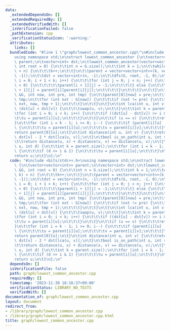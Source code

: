 ```yaml
---
data:
  _extendedDependsOn: []
  _extendedRequiredBy: []
  _extendedVerifiedWith: []
  _isVerificationFailed: false
  _pathExtension: cpp
  _verificationStatusIcon: ':warning:'
  attributes:
    links: []
  bundledCode: "#line 1 \"graph/lowest_common_ancestor.cpp\"\n#include <bits/stdc++.h>\n\
    using namespace std;\n\nstruct lowest_common_ancestor {\n\tvector<vector<int>>\
    \ parent;\n\tvector<int> dst;\n\tlowest_common_ancestor(vector<vector<int>> &G,\
    \ int root = 0) {\n\t\tint n = G.size();\n\t\tint k = 1;\n\t\twhile ((1 << k)\
    \ < n) {\n\t\t\tk++;\n\t\t}\n\t\tparent = vector<vector<int>>(k, vector<int>(n,\
    \ -1));\n\t\tdst = vector<int>(n, -1);\n\t\tdfs(G, root, -1, 0);\n\t\tfor (int\
    \ i = 0; i + 1 < k; i++) {\n\t\t\tfor (int j = 0; j < n; j++) {\n\t\t\t\tif (parent[i][j]\
    \ < 0) {\n\t\t\t\t\tparent[i + 1][j] = -1;\n\t\t\t\t} else {\n\t\t\t\t\tparent[i\
    \ + 1][j] = parent[i][parent[i][j]];\n\t\t\t\t}\n\t\t\t}\n\t\t}\n\t}\n\tvoid dfs(vector<vector<int>>\
    \ &G, int now, int pre, int tmp) {\n\t\tparent[0][now] = pre;\n\t\tdst[now] =\
    \ tmp;\n\t\tfor (int nxt : G[now]) {\n\t\t\tif (nxt != pre) {\n\t\t\t\tdfs(G,\
    \ nxt, now, tmp + 1);\n\t\t\t}\n\t\t}\n\t}\n\tint lca(int u, int v) {\n\t\tif\
    \ (dst[u] < dst[v]) {\n\t\t\tswap(u, v);\n\t\t}\n\t\tint k = parent.size();\n\t\
    \tfor (int i = 0; i < k; i++) {\n\t\t\tif ((dst[u] - dst[v]) >> i & 1) {\n\t\t\
    \t\tu = parent[i][u];\n\t\t\t}\n\t\t}\n\t\tif (u == v) {\n\t\t\treturn u;\n\t\t\
    }\n\t\tfor (int i = k - 1; i >= 0; i--) {\n\t\t\tif (parent[i][u] != parent[i][v])\
    \ {\n\t\t\t\tu = parent[i][u];\n\t\t\t\tv = parent[i][v];\n\t\t\t}\n\t\t}\n\t\t\
    return parent[0][u];\n\t}\n\tint distance(int u, int v) {\n\t\treturn dst[u] +\
    \ dst[v] - 2 * dst[lca(u, v)];\n\t}\n\tbool is_on_path(int u, int v, int x) {\n\
    \t\treturn distance(u, x) + distance(x, v) == distance(u, v);\n\t}\n\tint climb(int\
    \ u, int d) {\n\t\tint k = parent.size();\n\t\tfor (int i = k - 1; i >= 0; i--)\
    \ {\n\t\t\tif (d >> i & 1) {\n\t\t\t\tu = parent[i][u];\n\t\t\t}\n\t\t}\n\t\t\
    return u;\n\t}\n};\n"
  code: "#include <bits/stdc++.h>\nusing namespace std;\n\nstruct lowest_common_ancestor\
    \ {\n\tvector<vector<int>> parent;\n\tvector<int> dst;\n\tlowest_common_ancestor(vector<vector<int>>\
    \ &G, int root = 0) {\n\t\tint n = G.size();\n\t\tint k = 1;\n\t\twhile ((1 <<\
    \ k) < n) {\n\t\t\tk++;\n\t\t}\n\t\tparent = vector<vector<int>>(k, vector<int>(n,\
    \ -1));\n\t\tdst = vector<int>(n, -1);\n\t\tdfs(G, root, -1, 0);\n\t\tfor (int\
    \ i = 0; i + 1 < k; i++) {\n\t\t\tfor (int j = 0; j < n; j++) {\n\t\t\t\tif (parent[i][j]\
    \ < 0) {\n\t\t\t\t\tparent[i + 1][j] = -1;\n\t\t\t\t} else {\n\t\t\t\t\tparent[i\
    \ + 1][j] = parent[i][parent[i][j]];\n\t\t\t\t}\n\t\t\t}\n\t\t}\n\t}\n\tvoid dfs(vector<vector<int>>\
    \ &G, int now, int pre, int tmp) {\n\t\tparent[0][now] = pre;\n\t\tdst[now] =\
    \ tmp;\n\t\tfor (int nxt : G[now]) {\n\t\t\tif (nxt != pre) {\n\t\t\t\tdfs(G,\
    \ nxt, now, tmp + 1);\n\t\t\t}\n\t\t}\n\t}\n\tint lca(int u, int v) {\n\t\tif\
    \ (dst[u] < dst[v]) {\n\t\t\tswap(u, v);\n\t\t}\n\t\tint k = parent.size();\n\t\
    \tfor (int i = 0; i < k; i++) {\n\t\t\tif ((dst[u] - dst[v]) >> i & 1) {\n\t\t\
    \t\tu = parent[i][u];\n\t\t\t}\n\t\t}\n\t\tif (u == v) {\n\t\t\treturn u;\n\t\t\
    }\n\t\tfor (int i = k - 1; i >= 0; i--) {\n\t\t\tif (parent[i][u] != parent[i][v])\
    \ {\n\t\t\t\tu = parent[i][u];\n\t\t\t\tv = parent[i][v];\n\t\t\t}\n\t\t}\n\t\t\
    return parent[0][u];\n\t}\n\tint distance(int u, int v) {\n\t\treturn dst[u] +\
    \ dst[v] - 2 * dst[lca(u, v)];\n\t}\n\tbool is_on_path(int u, int v, int x) {\n\
    \t\treturn distance(u, x) + distance(x, v) == distance(u, v);\n\t}\n\tint climb(int\
    \ u, int d) {\n\t\tint k = parent.size();\n\t\tfor (int i = k - 1; i >= 0; i--)\
    \ {\n\t\t\tif (d >> i & 1) {\n\t\t\t\tu = parent[i][u];\n\t\t\t}\n\t\t}\n\t\t\
    return u;\n\t}\n};\n"
  dependsOn: []
  isVerificationFile: false
  path: graph/lowest_common_ancestor.cpp
  requiredBy: []
  timestamp: '2023-11-30 18:16:37+09:00'
  verificationStatus: LIBRARY_NO_TESTS
  verifiedWith: []
documentation_of: graph/lowest_common_ancestor.cpp
layout: document
redirect_from:
- /library/graph/lowest_common_ancestor.cpp
- /library/graph/lowest_common_ancestor.cpp.html
title: graph/lowest_common_ancestor.cpp
---
```

